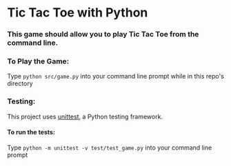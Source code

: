 # Tic Tac Toe with Python

### This game should allow you to play Tic Tac Toe from the command line.

### To Play the Game:
Type `python src/game.py` into your command line prompt while in this repo's directory

### Testing:
This project uses [unittest](https://docs.python.org/3/library/unittest.html), a Python testing framework.

#### To run the tests:
Type `python -m unittest -v test/test_game.py` into your command line prompt

